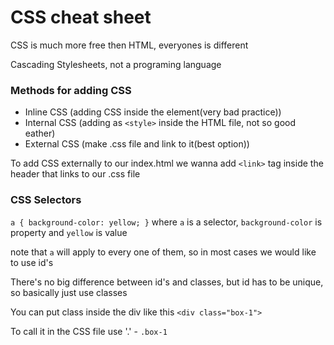 # CSS cheat sheet

CSS is much more free then HTML, everyones is different

Cascading Stylesheets, not a programing language

### Methods for adding CSS

- Inline CSS (adding CSS inside the element(very bad practice))
- Internal CSS (adding as `<style>` inside the HTML file, not so good eather)
- External CSS (make .css file and link to it(best option))

To add CSS externally to our index.html we wanna add `<link>` tag inside the header that links to our .css file

### CSS Selectors

`a { background-color: yellow; }`
where `a` is a selector, `background-color` is property and `yellow` is value

note that `a` will apply to every one of them, so in most cases we would like to use id's

There's no big difference between id's and classes, but id has to be unique, so basically just use classes

You can put class inside the div like this `<div class="box-1">`

To call it in the CSS file use '.' - `.box-1`


